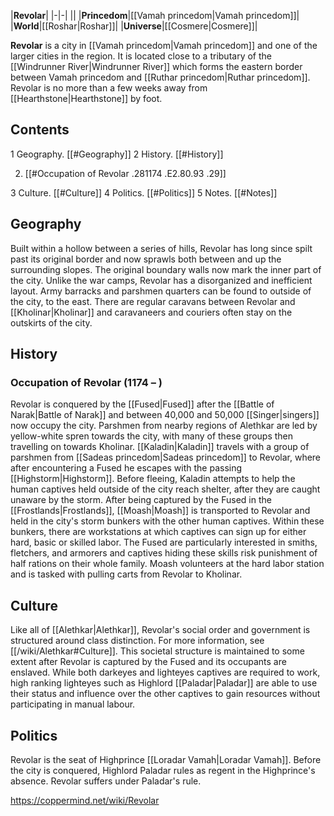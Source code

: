 |**Revolar**|
|-|-|
||
|**Princedom**|[[Vamah princedom\|Vamah princedom]]|
|**World**|[[Roshar\|Roshar]]|
|**Universe**|[[Cosmere\|Cosmere]]|

**Revolar** is a city in [[Vamah princedom\|Vamah princedom]] and one of the larger cities in the region. It is located close to a tributary of the [[Windrunner River\|Windrunner River]] which forms the eastern border between Vamah princedom and [[Ruthar princedom\|Ruthar princedom]]. Revolar is no more than a few weeks away from [[Hearthstone\|Hearthstone]] by foot.

## Contents

1 Geography. [[#Geography]] 
2 History. [[#History]] 

2. [[#Occupation of Revolar .281174 .E2.80.93 .29]] 


3 Culture. [[#Culture]] 
4 Politics. [[#Politics]] 
5 Notes. [[#Notes]] 


## Geography
Built within a hollow between a series of hills, Revolar has long since spilt past its original border and now sprawls both between and up the surrounding slopes. The original boundary walls now mark the inner part of the city. Unlike the war camps, Revolar has a disorganized and inefficient layout.
Army barracks and parshmen quarters can be found to outside of the city, to the east. There are regular caravans between Revolar and [[Kholinar\|Kholinar]] and caravaneers and couriers often stay on the outskirts of the city.

## History
### Occupation of Revolar (1174 – )
Revolar is conquered by the [[Fused\|Fused]] after the [[Battle of Narak\|Battle of Narak]] and between 40,000 and 50,000 [[Singer\|singers]] now occupy the city. Parshmen from nearby regions of Alethkar are led by yellow-white spren towards the city, with many of these groups then travelling on towards Kholinar. [[Kaladin\|Kaladin]] travels with a group of parshmen from [[Sadeas princedom\|Sadeas princedom]] to Revolar, where after encountering a Fused he escapes with the passing [[Highstorm\|Highstorm]]. Before fleeing, Kaladin attempts to help the human captives held outside of the city reach shelter, after they are caught unaware by the storm.
After being captured by the Fused in the [[Frostlands\|Frostlands]], [[Moash\|Moash]] is transported to Revolar and held in the city's storm bunkers with the other human captives. Within these bunkers, there are workstations at which captives can sign up for either hard, basic or skilled labor. The Fused are particularly interested in smiths, fletchers, and armorers and captives hiding these skills risk punishment of half rations on their whole family. Moash volunteers at the hard labor station and is tasked with pulling carts from Revolar to Kholinar.

## Culture
Like all of [[Alethkar\|Alethkar]], Revolar's social order and government is structured around class distinction. For more information, see [[/wiki/Alethkar#Culture]].
This societal structure is maintained to some extent after Revolar is captured by the Fused and its occupants are enslaved. While both darkeyes and lighteyes captives are required to work, high ranking lighteyes such as Highlord [[Paladar\|Paladar]] are able to use their status and influence over the other captives to gain resources without participating in manual labour.

## Politics
Revolar is the seat of Highprince [[Loradar Vamah\|Loradar Vamah]]. Before the city is conquered, Highlord Paladar rules as regent in the Highprince's absence. Revolar suffers under Paladar's rule.



https://coppermind.net/wiki/Revolar
